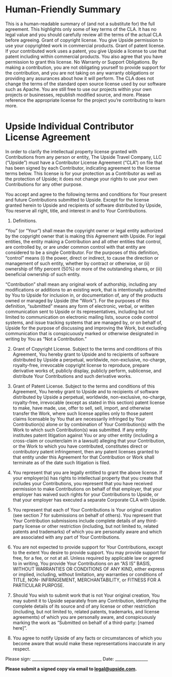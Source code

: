 # Human-Friendly Summary

This is a human-readable summary of (and not a substitute for) the full agreement. This highlights only some of key terms of the CLA. It has no legal value and you should carefully review all the terms of the actual CLA before agreeing. Grant of copyright license. You give Upside permission to use your copyrighted work in commercial products. Grant of patent license. If your contributed work uses a patent, you give Upside a license to use that patent including within commercial products. You also agree that you have permission to grant this license. No Warranty or Support Obligations. By making a contribution, you are not obligating yourself to provide support for the contribution, and you are not taking on any warranty obligations or providing any assurances about how it will perform. The CLA does not change the terms of the standard open source license used by our software such as Apache. You are still free to use our projects within your own projects or businesses, republish modified source, and more. Please reference the appropriate license for the project you’re contributing to learn more.

# Upside Individual Contributor License Agreement

In order to clarify the intellectual property license granted with Contributions from any person or entity, The Upside Travel Company, LLC (“Upside”) must have a Contributor License Agreement (“CLA”) on file that has been signed by each Contributor, indicating agreement to the license terms below. This license is for your protection as a Contributor as well as the protection of Upside; it does not change your rights to use your own Contributions for any other purpose.

You accept and agree to the following terms and conditions for Your present and future Contributions submitted to Upside. Except for the license granted herein to Upside and recipients of software distributed by Upside, You reserve all right, title, and interest in and to Your Contributions.

1. Definitions.

  “You” (or “Your”) shall mean the copyright owner or legal entity authorized by the copyright owner that is making this Agreement with Upside. For legal entities, the entity making a Contribution and all other entities that control, are controlled by, or are under common control with that entity are considered to be a single Contributor. For the purposes of this definition, “control” means (i) the power, direct or indirect, to cause the direction or management of such entity, whether by contract or otherwise, or (ii) ownership of fifty percent (50%) or more of the outstanding shares, or (iii) beneficial ownership of such entity.

  “Contribution” shall mean any original work of authorship, including any modifications or additions to an existing work, that is intentionally submitted by You to Upside for inclusion in, or documentation of, any of the products owned or managed by Upside (the “Work”). For the purposes of this definition, “submitted” means any form of electronic, verbal, or written communication sent to Upside or its representatives, including but not limited to communication on electronic mailing lists, source code control systems, and issue tracking systems that are managed by, or on behalf of, Upside for the purpose of discussing and improving the Work, but excluding communication that is conspicuously marked or otherwise designated in writing by You as “Not a Contribution.”

2. Grant of Copyright License.  Subject to the terms and conditions of this Agreement, You hereby grant to Upside and to recipients of software distributed by Upside a perpetual, worldwide, non-exclusive, no-charge, royalty-free, irrevocable copyright license to reproduce, prepare derivative works of, publicly display, publicly perform, sublicense, and distribute Your Contributions and such derivative works.

3. Grant of Patent License.  Subject to the terms and conditions of this Agreement, You hereby grant to Upside and to recipients of software distributed by Upside a perpetual, worldwide, non-exclusive, no-charge, royalty-free, irrevocable (except as stated in this section) patent license to make, have made, use, offer to sell, sell, import, and otherwise transfer the Work, where such license applies only to those patent claims licensable by You that are necessarily infringed by Your Contribution(s) alone or by combination of Your Contribution(s) with the Work to which such Contribution(s) was submitted. If any entity institutes patent litigation against You or any other entity (including a cross-claim or counterclaim in a lawsuit) alleging that your Contribution, or the Work to which you have contributed, constitutes direct or contributory patent infringement, then any patent licenses granted to that entity under this Agreement for that Contribution or Work shall terminate as of the date such litigation is filed.

4. You represent that you are legally entitled to grant the above license. If your employer(s) has rights to intellectual property that you create that includes your Contributions, you represent that you have received permission to make Contributions on behalf of that employer, that your employer has waived such rights for your Contributions to Upside, or that your employer has executed a separate Corporate CLA with Upside.

5. You represent that each of Your Contributions is Your original creation (see section 7 for submissions on behalf of others). You represent that Your Contribution submissions include complete details of any third-party license or other restriction (including, but not limited to, related patents and trademarks) of which you are personally aware and which are associated with any part of Your Contributions.

6. You are not expected to provide support for Your Contributions, except to the extent You desire to provide support. You may provide support for free, for a fee, or not at all. Unless required by applicable law or agreed to in writing, You provide Your Contributions on an “AS IS” BASIS, WITHOUT WARRANTIES OR CONDITIONS OF ANY KIND, either express or implied, including, without limitation, any warranties or conditions of TITLE, NON- INFRINGEMENT, MERCHANTABILITY, or FITNESS FOR A PARTICULAR PURPOSE.

7. Should You wish to submit work that is not Your original creation, You may submit it to Upside separately from any Contribution, identifying the complete details of its source and of any license or other restriction (including, but not limited to, related patents, trademarks, and license agreements) of which you are personally aware, and conspicuously marking the work as “Submitted on behalf of a third-party: [named here]”.

8. You agree to notify Upside of any facts or circumstances of which you become aware that would make these representations inaccurate in any respect.



Please sign: __________________________________                     Date: ________________



**Please submit a signed copy via email to legal@upside.com.**
